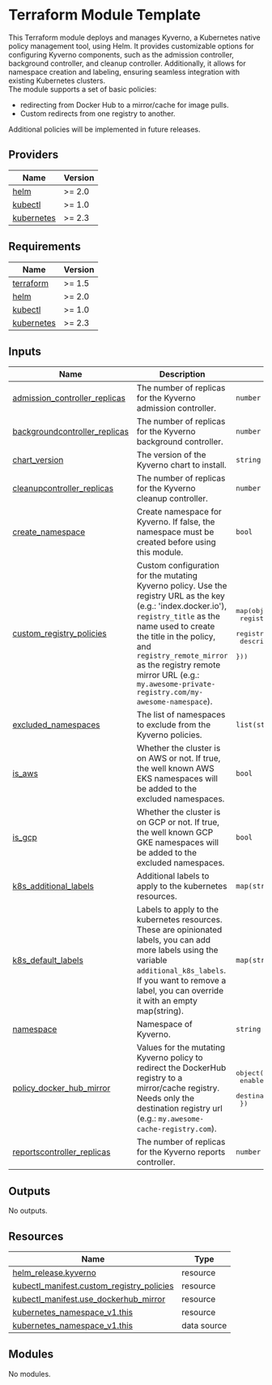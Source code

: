 # Terraform Module Template

This Terraform module deploys and manages Kyverno, a Kubernetes native policy management tool, using Helm. It provides customizable options for configuring Kyverno components, such as the admission controller, background controller, and cleanup controller. Additionally, it allows for namespace creation and labeling, ensuring seamless integration with existing Kubernetes clusters.  
The module supports a set of basic policies:  

- redirecting from Docker Hub to a mirror/cache for image pulls.
- Custom redirects from one registry to another. 

Additional policies will be implemented in future releases.

<!-- BEGIN_TF_DOCS -->
## Providers

| Name | Version |
|------|---------|
| <a name="provider_helm"></a> [helm](#provider\_helm) | >= 2.0 |
| <a name="provider_kubectl"></a> [kubectl](#provider\_kubectl) | >= 1.0 |
| <a name="provider_kubernetes"></a> [kubernetes](#provider\_kubernetes) | >= 2.3 |

## Requirements

| Name | Version |
|------|---------|
| <a name="requirement_terraform"></a> [terraform](#requirement\_terraform) | >= 1.5 |
| <a name="requirement_helm"></a> [helm](#requirement\_helm) | >= 2.0 |
| <a name="requirement_kubectl"></a> [kubectl](#requirement\_kubectl) | >= 1.0 |
| <a name="requirement_kubernetes"></a> [kubernetes](#requirement\_kubernetes) | >= 2.3 |

## Inputs

| Name | Description | Type | Default | Required |
|------|-------------|------|---------|:--------:|
| <a name="input_admission_controller_replicas"></a> [admission\_controller\_replicas](#input\_admission\_controller\_replicas) | The number of replicas for the Kyverno admission controller. | `number` | `3` | no |
| <a name="input_backgroundcontroller_replicas"></a> [backgroundcontroller\_replicas](#input\_backgroundcontroller\_replicas) | The number of replicas for the Kyverno background controller. | `number` | `3` | no |
| <a name="input_chart_version"></a> [chart\_version](#input\_chart\_version) | The version of the Kyverno chart to install. | `string` | `"3.3.7"` | no |
| <a name="input_cleanupcontroller_replicas"></a> [cleanupcontroller\_replicas](#input\_cleanupcontroller\_replicas) | The number of replicas for the Kyverno cleanup controller. | `number` | `2` | no |
| <a name="input_create_namespace"></a> [create\_namespace](#input\_create\_namespace) | Create namespace for Kyverno. If false, the namespace must be created before using this module. | `bool` | `true` | no |
| <a name="input_custom_registry_policies"></a> [custom\_registry\_policies](#input\_custom\_registry\_policies) | Custom configuration for the mutating Kyverno policy. Use the registry URL as the key (e.g.: 'index.docker.io'), `registry_title` as the name used to create the title in the policy, and `registry_remote_mirror` as the registry remote mirror URL (e.g.: `my.awesome-private-registry.com/my-awesome-namespace`). | <pre>map(object({<br/>    registry_title         = string<br/>    registry_remote_mirror = string<br/>    description            = string<br/>  }))</pre> | `{}` | no |
| <a name="input_excluded_namespaces"></a> [excluded\_namespaces](#input\_excluded\_namespaces) | The list of namespaces to exclude from the Kyverno policies. | `list(string)` | `[]` | no |
| <a name="input_is_aws"></a> [is\_aws](#input\_is\_aws) | Whether the cluster is on AWS or not. If true, the well known AWS EKS namespaces will be added to the excluded namespaces. | `bool` | `false` | no |
| <a name="input_is_gcp"></a> [is\_gcp](#input\_is\_gcp) | Whether the cluster is on GCP or not. If true, the well known GCP GKE namespaces will be added to the excluded namespaces. | `bool` | `false` | no |
| <a name="input_k8s_additional_labels"></a> [k8s\_additional\_labels](#input\_k8s\_additional\_labels) | Additional labels to apply to the kubernetes resources. | `map(string)` | `{}` | no |
| <a name="input_k8s_default_labels"></a> [k8s\_default\_labels](#input\_k8s\_default\_labels) | Labels to apply to the kubernetes resources. These are opinionated labels, you can add more labels using the variable `additional_k8s_labels`. If you want to remove a label, you can override it with an empty map(string). | `map(string)` | <pre>{<br/>  "managed-by": "terraform",<br/>  "scope": "kyverno"<br/>}</pre> | no |
| <a name="input_namespace"></a> [namespace](#input\_namespace) | Namespace of Kyverno. | `string` | n/a | yes |
| <a name="input_policy_docker_hub_mirror"></a> [policy\_docker\_hub\_mirror](#input\_policy\_docker\_hub\_mirror) | Values for the mutating Kyverno policy to redirect the DockerHub registry to a mirror/cache registry. Needs only the destination registry url (e.g.: `my.awesome-cache-registry.com`). | <pre>object({<br/>    enabled              = optional(bool, false)<br/>    destination_registry = optional(string, "")<br/>  })</pre> | <pre>{<br/>  "destination_registry": "",<br/>  "enabled": false<br/>}</pre> | no |
| <a name="input_reportscontroller_replicas"></a> [reportscontroller\_replicas](#input\_reportscontroller\_replicas) | The number of replicas for the Kyverno reports controller. | `number` | `2` | no |

## Outputs

No outputs.

## Resources

| Name | Type |
|------|------|
| [helm_release.kyverno](https://registry.terraform.io/providers/hashicorp/helm/latest/docs/resources/release) | resource |
| [kubectl_manifest.custom_registry_policies](https://registry.terraform.io/providers/gavinbunney/kubectl/latest/docs/resources/manifest) | resource |
| [kubectl_manifest.use_dockerhub_mirror](https://registry.terraform.io/providers/gavinbunney/kubectl/latest/docs/resources/manifest) | resource |
| [kubernetes_namespace_v1.this](https://registry.terraform.io/providers/hashicorp/kubernetes/latest/docs/resources/namespace_v1) | resource |
| [kubernetes_namespace_v1.this](https://registry.terraform.io/providers/hashicorp/kubernetes/latest/docs/data-sources/namespace_v1) | data source |

## Modules

No modules.

<!-- END_TF_DOCS -->

